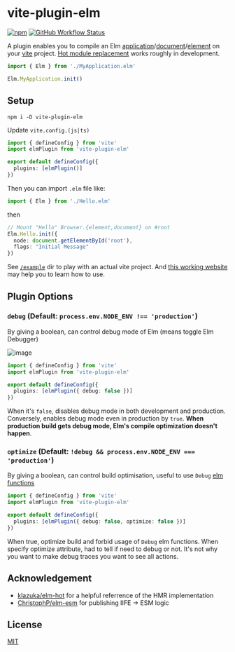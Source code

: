 # vite-plugin-elm

[![npm](https://img.shields.io/npm/v/vite-plugin-elm.svg?style=for-the-badge)](https://www.npmjs.com/package/vite-plugin-elm)
[![GitHub Workflow Status](https://img.shields.io/github/workflow/status/hmsk/vite-plugin-elm/Main%20CI?style=for-the-badge)](https://github.com/hmsk/vite-plugin-elm/actions/workflows/main.yml)

A plugin enables you to compile an Elm [application](https://package.elm-lang.org/packages/elm/browser/latest/Browser#application)/[document](https://package.elm-lang.org/packages/elm/browser/latest/Browser#document)/[element](https://package.elm-lang.org/packages/elm/browser/latest/Browser#element) on your [vite](https://github.com/vitejs/vite) project. [Hot module replacement](https://vitejs.dev/guide/features.html#hot-module-replacement) works roughly in development.

```ts
import { Elm } from './MyApplication.elm'

Elm.MyApplication.init()
```

## Setup

```
npm i -D vite-plugin-elm
```

Update `vite.config.(js|ts)`

```ts
import { defineConfig } from 'vite'
import elmPlugin from 'vite-plugin-elm'

export default defineConfig({
  plugins: [elmPlugin()]
})
```

Then you can import `.elm` file like:

```ts
import { Elm } from './Hello.elm'
```

then

```ts
// Mount "Hello" Browser.{element,document} on #root
Elm.Hello.init({
  node: document.getElementById('root'),
  flags: "Initial Message"
})
```

See [`/example`](/example) dir to play with an actual vite project. And [this working website](https://github.com/hmsk/hmsk.me) may help you to learn how to use.

## Plugin Options

### `debug` (Default: `process.env.NODE_ENV !== 'production'`)

By giving a boolean, can control debug mode of Elm (means toggle Elm Debugger)

![image](https://user-images.githubusercontent.com/85887/120060168-fd7d8600-c00a-11eb-86cd-4125fe06dc59.png)

```ts
import { defineConfig } from 'vite'
import elmPlugin from 'vite-plugin-elm'

export default defineConfig({
  plugins: [elmPlugin({ debug: false })]
})
```

When it's `false`, disables debug mode in both development and production. Conversely, enables debug mode even in production by `true`. **When production build gets debug mode, Elm's compile optimization doesn't happen**.

### `optimize` (Default: `!debug && process.env.NODE_ENV === 'production'`)

By giving a boolean, can control build optimisation, useful to use `Debug` [elm functions](https://package.elm-lang.org/packages/elm/core/latest/Debug)

```ts
import { defineConfig } from 'vite'
import elmPlugin from 'vite-plugin-elm'

export default defineConfig({
  plugins: [elmPlugin({ debug: false, optimize: false })]
})
```

When true, optimize build and forbid usage of `Debug` elm functions.
When specify optimize attribute, had to tell if need to debug or not. It's not why you want to make debug traces you want to see all actions.

## Acknowledgement

- [klazuka/elm-hot](https://github.com/klazuka/elm-hot) for a helpful referrence of the HMR implementation
- [ChristophP/elm-esm](https://github.com/ChristophP/elm-esm/issues/2) for publishing IIFE -> ESM logic

## License

[MIT](/LICENSE)
